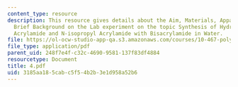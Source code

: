 ```yaml
---
content_type: resource
description: This resource gives details about the Aim, Materials, Apparatus and the
  Brief Background on the Lab experiment on the topic Synthesis of Hydrogels from
  Acrylamide and N-isopropyl Acrylamide with Bisacrylamide in Water.
file: https://ol-ocw-studio-app-qa.s3.amazonaws.com/courses/10-467-polymer-science-laboratory-fall-2005/3185aa185cabc5f54b2b3e1d958a52b6_4.pdf
file_type: application/pdf
parent_uid: 248f7e4f-c32c-4690-9581-137f83df4884
resourcetype: Document
title: 4.pdf
uid: 3185aa18-5cab-c5f5-4b2b-3e1d958a52b6
---
```

